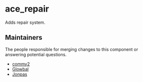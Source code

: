 ace_repair
===========

Adds repair system.


## Maintainers

The people responsible for merging changes to this component or answering potential questions.

- [commy2](https://github.com/commy2)
- [Glowbal](https://github.com/Glowbal)
- [Jonpas](https://github.com/jonpas)

